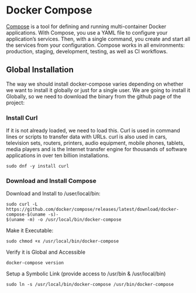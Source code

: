 # Docker Compose

[Compose](https://docs.docker.com/compose/) is a tool for defining and running multi-container Docker applications. With Compose, you use a YAML file to configure your application’s services. Then, with a single command, you create and start all the services from your configuration. Compose works in all environments: production, staging, development, testing, as
well as CI workflows.

## Global Installation
The way we should install docker-compose varies depending on whether we want to install it globally or just for a single user.  We are going to install it Globally, so we need to download the binary from the github page of the project:

### Install Curl
If it is not already loaded, we need to load this.  Curl is used in command lines or scripts to transfer data with URLs. curl is also used in cars, television sets, routers, printers, audio equipment, mobile phones, tablets, media players and is the Internet transfer engine for thousands of software applications in over ten billion installations.
```shell
sudo dnf -y install curl
```

### Download and Install Compose
Download and Install to /user/local/bin:
```shell
sudo curl -L https://github.com/docker/compose/releases/latest/download/docker-compose-$(uname -s)-
$(uname -m) -o /usr/local/bin/docker-compose
```

Make it Executable:
```shell
sudo chmod +x /usr/local/bin/docker-compose
```

Verify it is Global and Accessible
```shell
docker-compose version
```

Setup a Symbolic Link (provide access to /usr/bin & /usr/local/bin)
```shell
sudo ln -s /usr/local/bin/docker-compose /usr/bin/docker-compose
```
